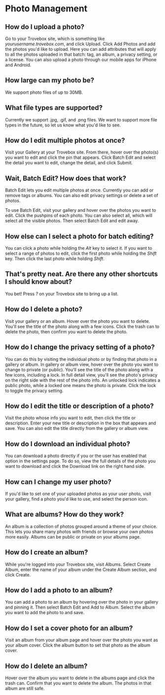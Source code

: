 Photo Management
=======================

## How do I upload a photo?
Go to your Trovebox site, which is something like _yourusername.trovebox.com_, and click Upload. Click Add Photos and add the photos you'd like to upload. Here you can add attributes that will apply to all the photos uploaded in that batch: tag, an album, a privacy setting, or a license. You can also upload a photo through our mobile apps for iPhone and Android.

## How large can my photo be?
We support photo files of up to 30MB.

## What file types are supported?
Currently we support .jpg, .gif, and .png files. We want to support more file types in the future, so let us know what you'd like to see.

## How do I edit multiple photos at once?
Visit your Gallery at your Trovebox site. From there, hover over the photo(s) you want to edit and click the pin that appears. Click Batch Edit and select the detail you want to edit, change the detail, and click Submit.

## Wait, Batch Edit? How does that work?
Batch Edit lets you edit multiple photos at once. Currently you can add or remove tags or albums. You can also edit privacy settings or delete a set of photos.

To use Batch Edit, visit your gallery and hover over the photos you want to edit. Click the pushpins of each photo. You can also select all, which will select all the visible photos. Then select Batch Edit and edit away.

## How else can I select a photo for batch editing?
You can click a photo while holding the _Alt_ key to select it. If you want to select a range of photos to edit, click the first photo while holding the _Shift_ key. Then click the last photo while holding _Shift_.

## That's pretty neat. Are there any other shortcuts I should know about?
You bet! Press _?_ on your Trovebox site to bring up a list.

## How do I delete a photo?
Visit your gallery or an album. Hover over the photo you want to delete. You'll see the title of the photo along with a few icons. Click the trash can to delete the photo, then confirm you want to delete the photo.

## How do I change the privacy setting of a photo?
You can do this by visiting the individual photo or by finding that photo in a gallery or album. In gallery or album view, hover over the photo you want to change to private (or public). You'll see the title of the photo along with a few icons, including a lock. In full detail view, you'll see the photo's privacy on the right side with the rest of the photo info. An unlocked lock indicates a public photo, while a locked one means the photo is private. Click the lock to toggle the privacy setting.

## How do I edit the title or description of a photo?
Visit the photo whose info you want to edit, then click the title or description. Enter your new title or description in the box that appears and save. You can also edit the title directly from the gallery or album view.

## How do I download an individual photo?
You can download a photo directly if you or the user has enabled that option in the settings page. To do so, view the full details of the photo you want to download and click the Download link on the right hand side.

## How can I change my user photo?
If you'd like to set one of your uploaded photos as your user photo, visit your gallery, find a photo you'd like to use, and select the person icon.

## What are albums? How do they work?
An album is a collection of photos grouped around a theme of your choice. This lets you share many photos with friends or browse your own photos more easily. Albums can be public or private on your albums page.

## How do I create an album?
While you're logged into your Trovebox site, visit Albums. Select Create Album, enter the name of your album under the Create Album section, and click Create.

## How do I add a photo to an album?
You can add a photo to an album by hovering over the photo in your gallery and pinning it. Then select Batch Edit and Add to Album. Select the album you want to add the photo to and save.

## How do I set a cover photo for an album?
Visit an album from your album page and hover over the photo you want as your album cover. Click the album button to set that photo as the album cover.

## How do I delete an album?
Hover over the album you want to delete in the albums page and click the trash can. Confirm that you want to delete the album. The photos in that album are still safe.
